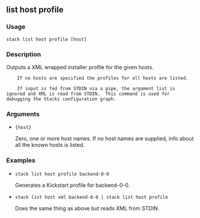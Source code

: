 ## list host profile

### Usage

`stack list host profile [host]`

### Description

Outputs a XML wrapped installer profile for the given hosts.

        If no hosts are specified the profiles for all hosts are listed.
	
        If input is fed from STDIN via a pipe, the argument list is
	ignored and XML is read from STDIN.  This command is used for
	debugging the Stacki configuration graph.

### Arguments

* `{host}`

   Zero, one or more host names. If no host names are supplied, info about
	all the known hosts is listed.


### Examples

* `stack list host profile backend-0-0`

   Generates a Kickstart profile for backend-0-0.

* `stack list host xml backend-0-0 | stack list host profile`

   Does the same thing as above but reads XML from STDIN.



